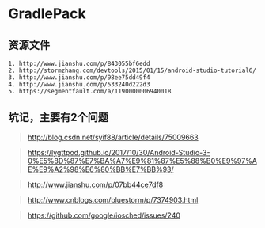 # GradlePack

## 资源文件
```text
1. http://www.jianshu.com/p/843055bf6edd
2. http://stormzhang.com/devtools/2015/01/15/android-studio-tutorial6/
3. http://www.jianshu.com/p/98ee75dd49f4
4. http://www.jianshu.com/p/533240d222d3
5. https://segmentfault.com/a/1190000006940018
```

## 坑记，主要有2个问题
> http://blog.csdn.net/syif88/article/details/75009663

> https://lygttpod.github.io/2017/10/30/Android-Studio-3-0%E5%8D%87%E7%BA%A7%E9%81%87%E5%88%B0%E9%97%AE%E9%A2%98%E6%80%BB%E7%BB%93/

> http://www.jianshu.com/p/07bb44ce7df8

> http://www.cnblogs.com/bluestorm/p/7374903.html

> https://github.com/google/iosched/issues/240

